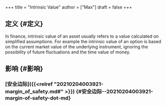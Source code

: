 +++
title = "Intrinsic Value"
author = ["Max"]
draft = false
+++

## 定义 {#定义}

In finance, intrinsic value of an asset usually refers to a value calculated
on simplified assumptions. For example the intrinsic value of an option is
based on the current market value of the underlying instrument, ignoring the
possibility of future fluctuations and the time value of money.


## 影响 {#影响}


### [安全边际]({{<relref "20210204003921-margin_of_safety.md#" >}}) {#安全边际--20210204003921-margin-of-safety-dot-md}
